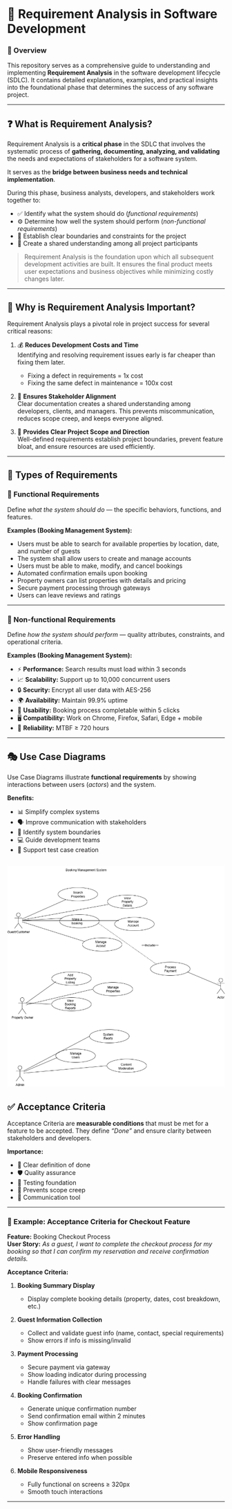 # 📌 Requirement Analysis in Software Development

### 📖 Overview
This repository serves as a comprehensive guide to understanding and implementing **Requirement Analysis** in the software development lifecycle (SDLC). It contains detailed explanations, examples, and practical insights into the foundational phase that determines the success of any software project.  

---

## ❓ What is Requirement Analysis?
Requirement Analysis is a **critical phase** in the SDLC that involves the systematic process of **gathering, documenting, analyzing, and validating** the needs and expectations of stakeholders for a software system.  

It serves as the **bridge between business needs and technical implementation**.  

During this phase, business analysts, developers, and stakeholders work together to:  
- ✅ Identify what the system should do (*functional requirements*)  
- ⚙️ Determine how well the system should perform (*non-functional requirements*)  
- 🛑 Establish clear boundaries and constraints for the project  
- 🤝 Create a shared understanding among all project participants  

> Requirement Analysis is the foundation upon which all subsequent development activities are built. It ensures the final product meets user expectations and business objectives while minimizing costly changes later.  

---

## 🌟 Why is Requirement Analysis Important?
Requirement Analysis plays a pivotal role in project success for several critical reasons:  

1. 💰 **Reduces Development Costs and Time**  
   Identifying and resolving requirement issues early is far cheaper than fixing them later.  
   - Fixing a defect in requirements = 1x cost  
   - Fixing the same defect in maintenance = 100x cost  

2. 🤝 **Ensures Stakeholder Alignment**  
   Clear documentation creates a shared understanding among developers, clients, and managers. This prevents miscommunication, reduces scope creep, and keeps everyone aligned.  

3. 🎯 **Provides Clear Project Scope and Direction**  
   Well-defined requirements establish project boundaries, prevent feature bloat, and ensure resources are used efficiently.  

---

## 📂 Types of Requirements

### 🔹 Functional Requirements
Define *what the system should do* — the specific behaviors, functions, and features.  

**Examples (Booking Management System):**
- Users must be able to search for available properties by location, date, and number of guests  
- The system shall allow users to create and manage accounts  
- Users must be able to make, modify, and cancel bookings  
- Automated confirmation emails upon booking  
- Property owners can list properties with details and pricing  
- Secure payment processing through gateways  
- Users can leave reviews and ratings  

---

### 🔹 Non-functional Requirements
Define *how the system should perform* — quality attributes, constraints, and operational criteria.  

**Examples (Booking Management System):**
- ⚡ **Performance:** Search results must load within 3 seconds  
- 📈 **Scalability:** Support up to 10,000 concurrent users  
- 🔒 **Security:** Encrypt all user data with AES-256  
- 🌍 **Availability:** Maintain 99.9% uptime  
- 🎨 **Usability:** Booking process completable within 5 clicks  
- 🖥️ **Compatibility:** Work on Chrome, Firefox, Safari, Edge + mobile  
- 🔁 **Reliability:** MTBF ≥ 720 hours  

---

## 🎭 Use Case Diagrams
Use Case Diagrams illustrate **functional requirements** by showing interactions between users (*actors*) and the system.  

**Benefits:**
- 📊 Simplify complex systems  
- 🗣️ Improve communication with stakeholders  
- 🚧 Identify system boundaries  
- 💻 Guide development teams  
- 🧪 Support test case creation  


![Use Case Diagram](./use-case-diagram.drawio.png)
---

## ✅ Acceptance Criteria
Acceptance Criteria are **measurable conditions** that must be met for a feature to be accepted. They define *“Done”* and ensure clarity between stakeholders and developers.  

**Importance:**
- 🎯 Clear definition of done  
- 🛡️ Quality assurance  
- 🧪 Testing foundation  
- 🚫 Prevents scope creep  
- 📢 Communication tool  

---

### 🛒 Example: Acceptance Criteria for Checkout Feature
**Feature:** Booking Checkout Process  
**User Story:** *As a guest, I want to complete the checkout process for my booking so that I can confirm my reservation and receive confirmation details.*  

**Acceptance Criteria:**  
1. **Booking Summary Display**  
   - Display complete booking details (property, dates, cost breakdown, etc.)  

2. **Guest Information Collection**  
   - Collect and validate guest info (name, contact, special requirements)  
   - Show errors if info is missing/invalid  

3. **Payment Processing**  
   - Secure payment via gateway  
   - Show loading indicator during processing  
   - Handle failures with clear messages  

4. **Booking Confirmation**  
   - Generate unique confirmation number  
   - Send confirmation email within 2 minutes  
   - Show confirmation page  

5. **Error Handling**  
   - Show user-friendly messages  
   - Preserve entered info when possible  

6. **Mobile Responsiveness**  
   - Fully functional on screens ≥ 320px  
   - Smooth touch interactions  

---
